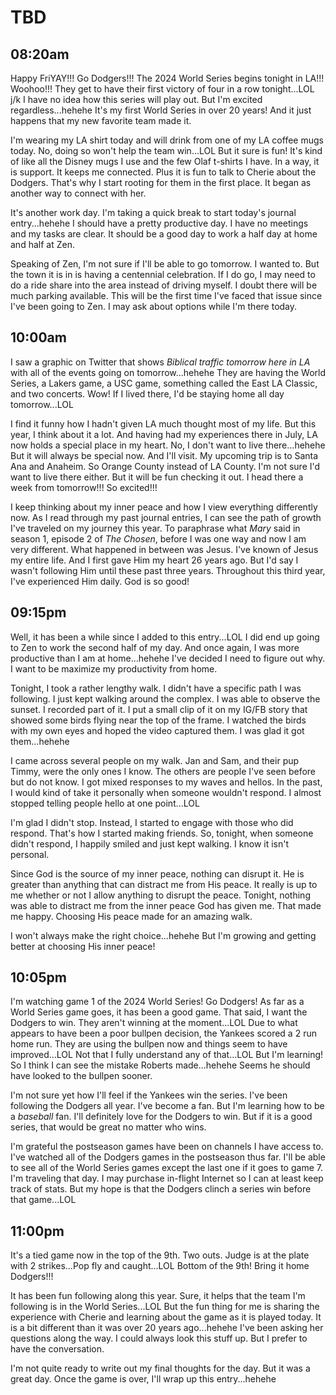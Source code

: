 # TBD

## 08:20am

Happy FriYAY!!! Go Dodgers!!! The 2024 World Series begins tonight in LA!!! Woohoo!!! They get to have their first victory of four in a row tonight...LOL j/k I have no idea how this series will play out. But I'm excited regardless...hehehe It's my first World Series in over 20 years! And it just happens that my new favorite team made it.

I'm wearing my LA shirt today and will drink from one of my LA coffee mugs today. No, doing so won't help the team win...LOL But it sure is fun! It's kind of like all the Disney mugs I use and the few Olaf t-shirts I have. In a way, it is support. It keeps me connected. Plus it is fun to talk to Cherie about the Dodgers. That's why I start rooting for them in the first place. It began as another way to connect with her.

It's another work day. I'm taking a quick break to start today's journal entry...hehehe I should have a pretty productive day. I have no meetings and my tasks are clear. It should be a good day to work a half day at home and half at Zen.

Speaking of Zen, I'm not sure if I'll be able to go tomorrow. I wanted to. But the town it is in is having a centennial celebration. If I do go, I may need to do a ride share into the area instead of driving myself. I doubt there will be much parking available. This will be the first time I've faced that issue since I've been going to Zen. I may ask about options while I'm there today.

## 10:00am

I saw a graphic on Twitter that shows *Biblical traffic tomorrow here in LA* with all of the events going on tomorrow...hehehe They are having the World Series, a Lakers game, a USC game, something called the East LA Classic, and two concerts. Wow! If I lived there, I'd be staying home all day tomorrow...LOL

I find it funny how I hadn't given LA much thought most of my life. But this year, I think about it a lot. And having had my experiences there in July, LA now holds a special place in my heart. No, I don't want to live there...hehehe But it will always be special now. And I'll visit. My upcoming trip is to Santa Ana and Anaheim. So Orange County instead of LA County. I'm not sure I'd want to live there either. But it will be fun checking it out. I head there a week from tomorrow!!! So excited!!!

I keep thinking about my inner peace and how I view everything differently now. As I read through my past journal entries, I can see the path of growth I've traveled on my journey this year. To paraphrase what *Mary* said in season 1, episode 2 of *The Chosen*, before I was one way and now I am very different. What happened in between was Jesus. I've known of Jesus my entire life. And I first gave Him my heart 26 years ago. But I'd say I wasn't following Him until these past three years. Throughout this third year, I've experienced Him daily. God is so good!

## 09:15pm

Well, it has been a while since I added to this entry...LOL I did end up going to Zen to work the second half of my day. And once again, I was more productive than I am at home...hehehe I've decided I need to figure out why. I want to be maximize my productivity from home.

Tonight, I took a rather lengthy walk. I didn't have a specific path I was following. I just kept walking around the complex. I was able to observe the sunset. I recorded part of it. I put a small clip of it on my IG/FB story that showed some birds flying near the top of the frame. I watched the birds with my own eyes and hoped the video captured them. I was glad it got them...hehehe

I came across several people on my walk. Jan and Sam, and their pup Timmy, were the only ones I know. The others are people I've seen before but do not know. I got mixed responses to my waves and hellos. In the past, I would kind of take it personally when someone wouldn't respond. I almost stopped telling people hello at one point...LOL

I'm glad I didn't stop. Instead, I started to engage with those who did respond. That's how I started making friends. So, tonight, when someone didn't respond, I happily smiled and just kept walking. I know it isn't personal.

Since God is the source of my inner peace, nothing can disrupt it. He is greater than anything that can distract me from His peace. It really is up to me whether or not I allow anything to disrupt the peace. Tonight, nothing was able to distract me from the inner peace God has given me. That made me happy. Choosing His peace made for an amazing walk.

I won't always make the right choice...hehehe But I'm growing and getting better at choosing His inner peace!

## 10:05pm

I'm watching game 1 of the 2024 World Series! Go Dodgers! As far as a World Series game goes, it has been a good game. That said, I want the Dodgers to win. They aren't winning at the moment...LOL Due to what appears to have been a poor bullpen decision, the Yankees scored a 2 run home run. They are using the bullpen now and things seem to have improved...LOL Not that I fully understand any of that...LOL But I'm learning! So I think I can see the mistake Roberts made...hehehe Seems he should have looked to the bullpen sooner.

I'm not sure yet how I'll feel if the Yankees win the series. I've been following the Dodgers all year. I've become a fan. But I'm learning how to be a *baseball* fan. I'll definitely love for the Dodgers to win. But if it is a good series, that would be great no matter who wins.

I'm grateful the postseason games have been on channels I have access to. I've watched all of the Dodgers games in the postseason thus far. I'll be able to see all of the World Series games except the last one if it goes to game 7. I'm traveling that day. I may purchase in-flight Internet so I can at least keep track of stats. But my hope is that the Dodgers clinch a series win before that game...LOL

## 11:00pm

It's a tied game now in the top of the 9th. Two outs. Judge is at the plate with 2 strikes...Pop fly and caught...LOL Bottom of the 9th! Bring it home Dodgers!!!

It has been fun following along this year. Sure, it helps that the team I'm following is in the World Series...LOL But the fun thing for me is sharing the experience with Cherie and learning about the game as it is played today. It is a bit different than it was over 20 years ago...hehehe I've been asking her questions along the way. I could always look this stuff up. But I prefer to have the conversation.

I'm not quite ready to write out my final thoughts for the day. But it was a great day. Once the game is over, I'll wrap up this entry...hehehe

